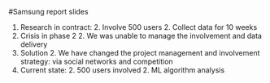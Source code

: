 #Samsung report slides

1. Research in contract:
   2. Involve 500 users
   2. Collect data for 10 weeks
1. Crisis in phase 2
   2. We was unable to manage the involvement and data delivery
1. Solution
   2. We have changed the project management and involvement strategy: via social networks and competition
1. Current state:
   2. 500 users involved
   2. ML algorithm analysis
